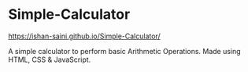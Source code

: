 # Simple-Calculator

https://ishan-saini.github.io/Simple-Calculator/

A simple calculator to perform basic Arithmetic Operations.
Made using HTML, CSS & JavaScript.

